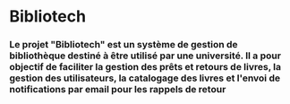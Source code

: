 # Bibliotech

### Le projet "Bibliotech" est un système de gestion de bibliothèque destiné à être utilisé par une université. Il a pour objectif de faciliter la gestion des prêts et retours de livres, la gestion des utilisateurs, la catalogage des livres et l'envoi de notifications par email pour les rappels de retour
